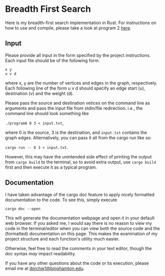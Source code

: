 # Breadth First Search
Here is my breadth-first search implementation in Rust. For instructions on how to use and compile, please take a look at program 2 [here](https://github.com/jbirchw1/F2024-CS375/tree/main/program2). 

## Input 
Please provide all input in the form specified by the project instructions. Each input file should be of the following form:

```
x y
u v d
```

where x, y are the number of vertices and edges in the graph, respectively. Each following line of the form u v d should specify an edge start (u), destination (v) and the weight (d).

Please pass the source and destination vetices on the command line as arguments and pass the input file from stdin/file redirection. i.e., the command line should look something like

`./program6 0 3 < input.txt`,

where 0 is the source, 3 is the destination, and `input.txt` contains the graph edges. Alternatively, you can pass it all from the cargo run like so:

`cargo run -- 0 3 < input.txt`.

However, this may have the unintended side effect of printing the output from `cargo build` to the terminal, so to avoid extra output, use `cargo build` first and then execute it as a typical program. 

## Documentation
I have taken advantage of the cargo doc feature to apply nicely formatted documentation to the code. To see this, simply execute

`cargo doc --open`

This will generate the documentation webpage and open it in your default web browser. If you asked me, I would say there is no reason to view my code in the terminal/editor when you can view both the source code and the (formatted) documentation on this page. This makes the examination of my project structure and each function's utility much easier. 

Otherwise, feel free to read the comments in your text editor, though the doc syntax *may* impact readability.

If you have any other questions about the code or its execution, please email me at jbirchw1@binghamton.edu. 
